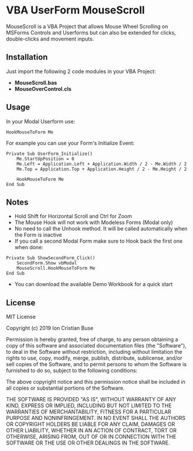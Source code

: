 # VBA UserForm MouseScroll

MouseScroll is a VBA Project that allows Mouse Wheel Scrolling on MSForms Controls and Userforms but can also be extended for clicks, double-clicks and movement inputs.

## Installation

Just import the following 2 code modules in your VBA Project:

* **MouseScroll.bas**  
* **MouseOverControl.cls**

## Usage
In your Modal Userform use:
```vba
HookMouseToForm Me
```
For example you can use your Form's Initialize Event:
```vba
Private Sub UserForm_Initialize()
    Me.StartUpPosition = 0
    Me.Left = Application.Left + Application.Width / 2 - Me.Width / 2
    Me.Top = Application.Top + Application.Height / 2 - Me.Height / 2

    HookMouseToForm Me
End Sub
```

## Notes
* Hold Shift for Horizontal Scroll and Ctrl for Zoom
* The Mouse Hook will not work with Modeless Forms (Modal only)
* No need to call the Unhook method. It will be called automatically when the Form is inactive
* If you call a second Modal Form make sure to Hook back the first one when done:
```vba
Private Sub ShowSecondForm_Click()
    SecondForm.Show vbModal
    MouseScroll.HookMouseToForm Me
End Sub
```
* You can download the available Demo Workbook for a quick start

## License
MIT License

Copyright (c) 2019 Ion Cristian Buse

Permission is hereby granted, free of charge, to any person obtaining a copy of this software and associated documentation files (the "Software"), to deal in the Software without restriction, including without limitation the rights to use, copy, modify, merge, publish, distribute, sublicense, and/or sell copies of the Software, and to permit persons to whom the Software is furnished to do so, subject to the following conditions:

The above copyright notice and this permission notice shall be included in all copies or substantial portions of the Software.

THE SOFTWARE IS PROVIDED "AS IS", WITHOUT WARRANTY OF ANY KIND, EXPRESS OR IMPLIED, INCLUDING BUT NOT LIMITED TO THE WARRANTIES OF MERCHANTABILITY, FITNESS FOR A PARTICULAR PURPOSE AND NONINFRINGEMENT. IN NO EVENT SHALL THE AUTHORS OR COPYRIGHT HOLDERS BE LIABLE FOR ANY CLAIM, DAMAGES OR OTHER LIABILITY, WHETHER IN AN ACTION OF CONTRACT, TORT OR OTHERWISE, ARISING FROM, OUT OF OR IN CONNECTION WITH THE SOFTWARE OR THE USE OR OTHER DEALINGS IN THE SOFTWARE.